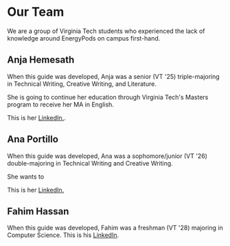 # Our Team
We are a group of Virginia Tech students who experienced the lack of knowledge around EnergyPods on campus first-hand.

## Anja Hemesath
When this guide was developed, Anja was a senior (VT '25) triple-majoring in Technical Writing, Creative Writing, and Literature. 

She is going to continue her education through Virginia Tech's Masters program to receive her MA in English.

This is her [LinkedIn.](https://www.linkedin.com/in/anjaah/).


## Ana Portillo
When this guide was developed, Ana was a sophomore/junior (VT '26) double-majoring in Technical Writing and Creative Writing. 

She wants to

This is her [LinkedIn.](www.linkedin.com/in/ana-portillo-295b50290)


## Fahim Hassan
When this guide was developed, Fahim was a freshman (VT '28) majoring in Computer Science.
This is his [LinkedIn](https://www.linkedin.com/in/fahim-hassan-1244321a6/).